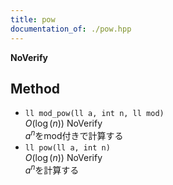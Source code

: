 ```yaml
---
title: pow
documentation_of: ./pow.hpp
---
```


**NoVerify**

## Method

- `ll mod_pow(ll a, int n, ll mod)`  
  $O(\log(n))$ NoVerify  
  $a^n$をmod付きで計算する  
- `ll pow(ll a, int n)`  
  $O(\log(n))$ NoVerify  
  $a^n$を計算する  

